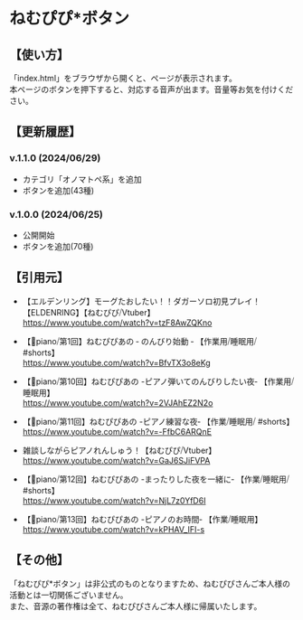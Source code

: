 # ねむぴぴ*ボタン

## 【使い方】
「index.html」をブラウザから開くと、ページが表示されます。<br>
本ページのボタンを押下すると、対応する音声が出ます。音量等お気を付けください。

## 【更新履歴】
### v.1.1.0 (2024/06/29)
* カテゴリ「オノマトペ系」を追加
* ボタンを追加(43種)

### v.1.0.0 (2024/06/25)
* 公開開始
* ボタンを追加(70種)

## 【引用元】
* 【エルデンリング】モーグたおしたい！！ダガーソロ初見プレイ！【ELDENRING】【ねむぴぴ⧸Vtuber】<br>
https://www.youtube.com/watch?v=tzF8AwZQKno

* 【🎹piano⧸第1回】ねむぴぴあの ‐ のんびり始動 ‐ 【作業用⧸睡眠用⧸ #shorts】<br>
https://www.youtube.com/watch?v=BfvTX3o8eKg

* 【🎹piano⧸第10回】ねむぴぴあの -ピアノ弾いてのんびりしたい夜‐ 【作業用⧸睡眠用】<br>
https://www.youtube.com/watch?v=2VJAhEZ2N2o

* 【🎹piano⧸第11回】ねむぴぴあの -ピアノ練習な夜‐ 【作業⧸睡眠用⧸ #shorts】<br>
https://www.youtube.com/watch?v=-FfbC6ARQnE

* 雑談しながらピアノれんしゅう！【ねむぴぴ⧸Vtuber】<br>
https://www.youtube.com/watch?v=GaJ6SJiFVPA

* 【🎹piano⧸第12回】ねむぴぴあの -まったりした夜を一緒に‐ 【作業⧸睡眠用⧸ #shorts】<br>
https://www.youtube.com/watch?v=NjL7z0YfD6I

* 【🎹piano⧸第13回】ねむぴぴあの -ピアノのお時間‐ 【作業⧸睡眠用】<br>
https://www.youtube.com/watch?v=kPHAV_IFI-s

## 【その他】
「ねむぴぴ*ボタン」は非公式のものとなりますため、ねむぴぴさんご本人様の活動とは一切関係ございません。<br>
また、音源の著作権は全て、ねむぴぴさんご本人様に帰属いたします。
